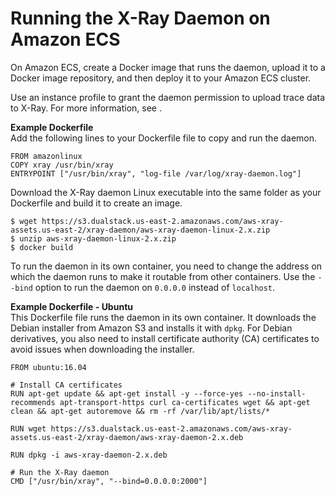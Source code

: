 # Running the X\-Ray Daemon on Amazon ECS<a name="xray-daemon-ecs"></a>

On Amazon ECS, create a Docker image that runs the daemon, upload it to a Docker image repository, and then deploy it to your Amazon ECS cluster\.

Use an instance profile to grant the daemon permission to upload trace data to X\-Ray\. For more information, see \.

**Example Dockerfile**  
Add the following lines to your Dockerfile file to copy and run the daemon\.  

```
FROM amazonlinux
COPY xray /usr/bin/xray
ENTRYPOINT ["/usr/bin/xray", "log-file /var/log/xray-daemon.log"]
```

Download the X\-Ray daemon Linux executable into the same folder as your Dockerfile and build it to create an image\.

```
$ wget https://s3.dualstack.us-east-2.amazonaws.com/aws-xray-assets.us-east-2/xray-daemon/aws-xray-daemon-linux-2.x.zip
$ unzip aws-xray-daemon-linux-2.x.zip
$ docker build
```

To run the daemon in its own container, you need to change the address on which the daemon runs to make it routable from other containers\. Use the `--bind` option to run the daemon on `0.0.0.0` instead of `localhost`\.

**Example Dockerfile \- Ubuntu**  
This Dockerfile file runs the daemon in its own container\. It downloads the Debian installer from Amazon S3 and installs it with `dpkg`\. For Debian derivatives, you also need to install certificate authority \(CA\) certificates to avoid issues when downloading the installer\.  

```
FROM ubuntu:16.04

# Install CA certificates
RUN apt-get update && apt-get install -y --force-yes --no-install-recommends apt-transport-https curl ca-certificates wget && apt-get clean && apt-get autoremove && rm -rf /var/lib/apt/lists/*

RUN wget https://s3.dualstack.us-east-2.amazonaws.com/aws-xray-assets.us-east-2/xray-daemon/aws-xray-daemon-2.x.deb

RUN dpkg -i aws-xray-daemon-2.x.deb

# Run the X-Ray daemon
CMD ["/usr/bin/xray", "--bind=0.0.0.0:2000"]
```